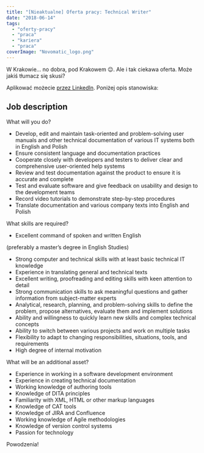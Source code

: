 ```yaml
---
title: "[Nieaktualne] Oferta pracy: Technical Writer"
date: "2018-06-14"
tags:
  - "oferty-pracy"
  - "praca"
  - "kariera"
  - "praca"
coverImage: "Novomatic_logo.png"
---
```


W Krakowie... no dobra, pod Krakowem 😉. Ale i tak ciekawa oferta. Może jakiś
tłumacz się skusi?

Aplikować możecie
[przez LinkedIn](https://www.linkedin.com/jobs/view/690898127/). Poniżej opis
stanowiska:

## Job description

What will you do?

- Develop, edit and maintain task-oriented and problem-solving user manuals and
  other technical documentation of various IT systems both in English and Polish
- Ensure consistent language and documentation practices
- Cooperate closely with developers and testers to deliver clear and
  comprehensive user-oriented help systems
- Review and test documentation against the product to ensure it is accurate and
  complete
- Test and evaluate software and give feedback on usability and design to the
  development teams
- Record video tutorials to demonstrate step-by-step procedures
- Translate documentation and various company texts into English and Polish

What skills are required?

- Excellent command of spoken and written English

(preferably a master’s degree in English Studies)

- Strong computer and technical skills with at least basic technical IT
  knowledge
- Experience in translating general and technical texts
- Excellent writing, proofreading and editing skills with keen attention to
  detail
- Strong communication skills to ask meaningful questions and gather information
  from subject-matter experts
- Analytical, research, planning, and problem-solving skills to define the
  problem, propose alternatives, evaluate them and implement solutions
- Ability and willingness to quickly learn new skills and complex technical
  concepts
- Ability to switch between various projects and work on multiple tasks
- Flexibility to adapt to changing responsibilities, situations, tools, and
  requirements
- High degree of internal motivation

What will be an additional asset?

- Experience in working in a software development environment
- Experience in creating technical documentation
- Working knowledge of authoring tools
- Knowledge of DITA principles
- Familiarity with XML, HTML or other markup languages
- Knowledge of CAT tools
- Knowledge of JIRA and Confluence
- Working knowledge of Agile methodologies
- Knowledge of version control systems
- Passion for technology

Powodzenia!
